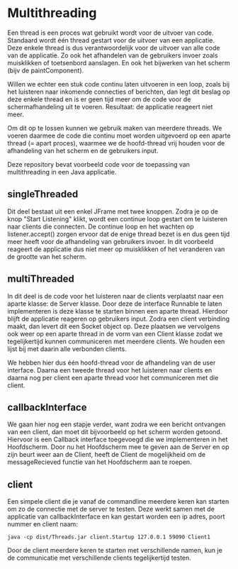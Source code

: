 # Multithreading
Een thread is een proces wat gebruikt wordt voor de uitvoer van code. Standaard wordt één thread gestart voor de uitvoer van een applicatie. Deze enkele thread is dus verantwoordelijk voor de uitvoer van alle code van de applicatie. Zo ook het afhandelen van de gebruikers invoer zoals muisklikken of toetsenbord aanslagen. En ook het bijwerken van het scherm (bijv de paintComponent).

Willen we echter een stuk code continu laten uitvoeren in een loop, zoals bij het luisteren naar inkomende connecties of berichten, dan legt dit beslag op deze enkele thread en is er geen tijd meer om de code voor de schermafhandeling uit te voeren. Resultaat: de applicatie reageert niet meer.

Om dit op te lossen kunnen we gebruik maken van meerdere threads. We voeren daarmee de code die continu moet worden uitgevoerd op een aparte thread (= apart proces), waarmee we de hoofd-thread vrij houden voor de afhandeling van het scherm en de gebruikers input.

Deze repository bevat voorbeeld code voor de toepassing van multithreading in een Java applicatie.

## singleThreaded
Dit deel bestaat uit een enkel JFrame met twee knoppen. Zodra je op de knop "Start Listening" klikt, wordt een continue loop gestart om te luisteren naar clients die connecten. De continue loop en het wachten op listener.accept() zorgen ervoor dat de enige thread bezet is en dus geen tijd meer heeft voor de afhandeling van gebruikers invoer. In dit voorbeeld reageert de applicatie dus niet meer op muisklikken of het veranderen van de grootte van het scherm.

## multiThreaded
In dit deel is de code voor het luisteren naar de clients verplaatst naar een aparte klasse: de Server klasse. Door deze de interface Runnable te laten implementeren is deze klasse te starten binnen een aparte thread. Hierdoor blijft de applicatie reageren op gebruikers input. Zodra een client verbinding maakt, dan levert dit een Socket object op. Deze plaatsen we vervolgens ook weer op een aparte thread in de vorm van een Client klasse zodat we tegelijkertijd kunnen communiceren met meerdere clients. We houden een lijst bij met daarin alle verbonden clients.

We hebben hier dus één hoofd-thread voor de afhandeling van de user interface. Daarna een tweede thread voor het luisteren naar clients en daarna nog per client een aparte thread voor het communiceren met die client.

## callbackInterface
We gaan hier nog een stapje verder, want zodra we een bericht ontvangen van een client, dan moet dit bijvoorbeeld op het scherm worden getoond. Hiervoor is een Callback interface toegevoegd die we implementeren in het Hoofdscherm. Door nu het Hoofdscherm mee te geven aan de Server en op zijn beurt weer aan de Client, heeft de Client de mogelijkheid om de messageRecieved functie van het Hoofdscherm aan te roepen.

## client
Een simpele client die je vanaf de commandline meerdere keren kan starten om zo de connectie met de server te testen. Deze werkt samen met de applicatie van callbackInterface en kan gestart worden een ip adres, poort nummer en client naam:
```
java -cp dist/Threads.jar client.Startup 127.0.0.1 59090 Client1
```
Door de client meerdere keren te starten met verschillende namen, kun je de communicatie met verschillende clients tegelijkertijd testen.
